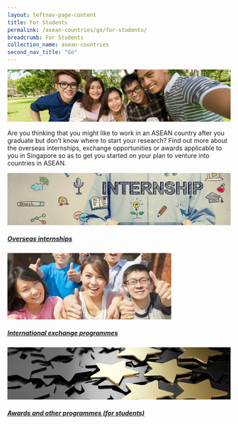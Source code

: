 ```yaml
---
layout: leftnav-page-content
title: For Students
permalink: /asean-countries/go/for-students/
breadcrumb: For Students
collection_name: asean-countries
second_nav_title: "Go"
---
```


![banner-asean-go-for-students](\images\asean-students\For-students-cover-pic-740x173.jpg)

Are you thinking that you might like to work in an ASEAN country after you graduate but don’t know where to start your research? Find out more about the overseas internships, exchange opportunities or awards applicable to you in Singapore so as to get you started on your plan to venture into countries in ASEAN.

<div>
	<div class="row is-multiline">
		<div class="col is-one-third-desktop is-one-third-tablet">
			<a href="/asean-countries/go/for-students/overseas-internships/" class="project-link">
				<img src="/images/asean-students/overseas-internships.jpg" alt="Overseas internships" class="project-image">
			<div class="project-card">
				<div class="project-title margin--bottom--xs">
					<h5><b>Overseas internships</b></h5>
				</div>
			</div>
			</a>
		</div>
		<div class="col is-one-third-desktop is-one-third-tablet">
			<a href="/asean-countries/go/for-students/international-exchange-programmes/" class="project-link">
				<img src="/images/asean-students/International-exchange-programmes-370x150.jpg" alt="International exchange programmes" class="project-image">
			<div class="project-card">
				<div class="project-title margin--bottom--xs">
					<h5><b>International exchange programmes</b></h5>
				</div>
			</div>
			</a>
		</div>
		<div class="col is-one-third-desktop is-one-third-tablet">
			<a href="/asean-countries/go/for-students/awards-for-students/" class="project-link">
				<img src="/images/asean-students/awards-students.jpg" alt="Awards and other programmes for students" class="project-image">
			<div class="project-card">
				<div class="project-title margin--bottom--xs">
					<h5><b>Awards and other programmes (for students)</b></h5>
				</div>
			</div>
			</a>
		</div>
	</div>
</div>